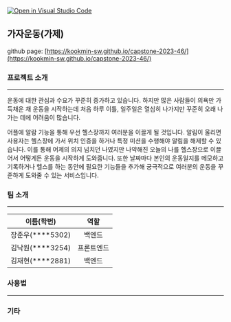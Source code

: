[![Open in Visual Studio Code](https://classroom.github.com/assets/open-in-vscode-2e0aaae1b6195c2367325f4f02e2d04e9abb55f0b24a779b69b11b9e10269abc.svg)](https://classroom.github.com/online_ide?assignment_repo_id=10473564&assignment_repo_type=AssignmentRepo)
## 가자운동(가제)
github page: [https://kookmin-sw.github.io/capstone-2023-46/](https://kookmin-sw.github.io/capstone-2023-46/)  



### 프로젝트 소개
---
운동에 대한 관심과 수요가 꾸준히 증가하고 있습니다. 하지만 많은 사람들이 의욕만 가득채운 채 운동을 시작하는데 처음 하루 이틀, 일주일은 열심히 나가지만 꾸준히 오래 나가는 데에 어려움이 많습니다.  

어플에 알람 기능을 통해 우선 헬스장까지 여러분을 이끌게 될 것입니다. 알림이 울리면 사용자는 헬스장에 가서 위치 인증을 하거나 특정 미션을 수행해야 알림을 해제할 수 있습니다. 이를 통해 어제의 의지 넘치던 나였지만 나약해진 오늘의 나를 헬스장으로 이끌어서 어떻게든 운동을 시작하게 도와줍니다.  또한 날짜마다 본인의 운동일지를 메모하고 기록하거나 헬스를 하는 동안에 필요한 기능들을 추가해 궁극적으로 여러분의 운동을 꾸준하게 도와줄 수 있는 서비스입니다.  


### 팀 소개
---
| 이름(학번) | 역할 |
| :--------------: | :----------------: |
| 장준우(****5302) | 백엔드          |
| 김낙원(****3254) | 프론트엔드      |
| 김재현(****2881) | 백엔드          |  


### 사용법
---

### 기타
